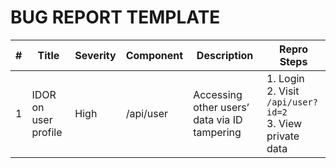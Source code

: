 # BUG REPORT TEMPLATE

| #  | Title                          | Severity | Component      | Description                                        | Repro Steps                                                  |
|----|--------------------------------|----------|----------------|----------------------------------------------------|--------------------------------------------------------------|
| 1  | IDOR on user profile           | High     | /api/user      | Accessing other users’ data via ID tampering       | 1. Login<br>2. Visit `/api/user?id=2`<br>3. View private data |